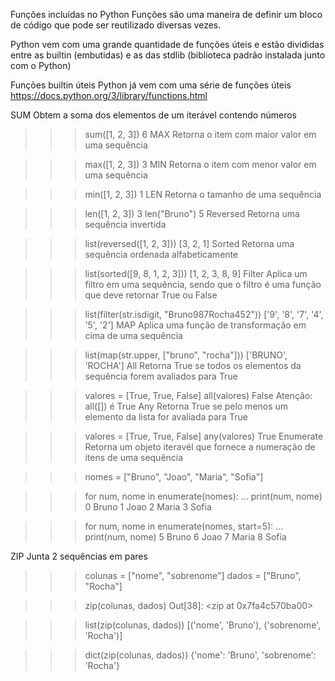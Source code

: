 Funções incluídas no Python
Funções são uma maneira de definir um bloco de código que pode ser reutilizado diversas vezes.

Python vem com uma grande quantidade de funções úteis e estão divididas entre as builtin (embutidas) e as das stdlib (biblioteca padrão instalada junto com o Python)

Funções builtin úteis
Python já vem com uma série de funções úteis https://docs.python.org/3/library/functions.html

SUM
Obtem a soma dos elementos de um iterável contendo números

>>> sum([1, 2, 3])
6
MAX
Retorna o item com maior valor em uma sequência

>>> max([1, 2, 3])
3
MIN
Retorna o item com menor valor em uma sequência

>>> min([1, 2, 3])
1
LEN
Retorna o tamanho de uma sequência

>>> len([1, 2, 3])
3
>>> len("Bruno")
5
Reversed
Retorna uma sequência invertida

>>> list(reversed([1, 2, 3]))
[3, 2, 1]
Sorted
Retorna uma sequência ordenada alfabeticamente

>>> list(sorted([9, 8, 1, 2, 3]))
[1, 2, 3, 8, 9]
Filter
Aplica um filtro em uma sequência, sendo que o filtro é uma função que deve retornar True ou False

>>> list(filter(str.isdigit, "Bruno987Rocha452"))
['9', '8', '7', '4', '5', '2']
MAP
Aplica uma função de transformação em cima de uma sequência

>>> list(map(str.upper, ["bruno", "rocha"]))
['BRUNO', 'ROCHA']
All
Retorna True se todos os elementos da sequência forem avaliados para True

>>> valores = [True, True, False]
>>> all(valores)
False
Atenção: all([]) é True
Any
Retorna True se pelo menos um elemento da lista for avaliada para True

>>> valores = [True, True, False]
>>> any(valores)
True
Enumerate
Retorna um objeto iteravél que fornece a numeração de itens de uma sequência

>>> nomes = ["Bruno", "Joao", "Maria", "Sofia"]

>>> for num, nome in enumerate(nomes):
...     print(num, nome)
0 Bruno
1 Joao
2 Maria
3 Sofia

>>> for num, nome in enumerate(nomes, start=5):
...     print(num, nome)
5 Bruno
6 Joao
7 Maria
8 Sofia

ZIP
Junta 2 sequências em pares

>>> colunas = ["nome", "sobrenome"]
>>> dados = ["Bruno", "Rocha"]

>>> zip(colunas, dados)
Out[38]: <zip at 0x7fa4c570ba00>

>>> list(zip(colunas, dados))
[('nome', 'Bruno'), ('sobrenome', 'Rocha')]

>>> dict(zip(colunas, dados))
{'nome': 'Bruno', 'sobrenome': 'Rocha'}


